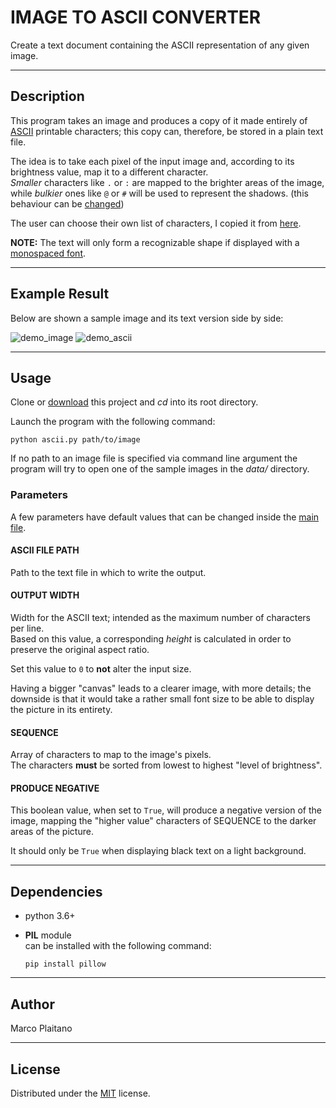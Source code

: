 # IMAGE TO ASCII CONVERTER

Create a text document containing the ASCII representation of any given image.

- - - - - - - - - - - - - - - - - - - - - - - - - - - - - - - - - - - - - - - -

## Description

This program takes an image and produces a copy of it made entirely of [ASCII]
printable characters; this copy can, therefore, be stored in a plain text file.

The idea is to take each pixel of the input image and, according to its
brightness value, map it to a different character.  
*Smaller* characters like ```.``` or ```:``` are mapped to the brighter areas of
the image, while *bulkier* ones like ```@``` or ```#``` will be used to
represent the shadows. (this behaviour can be [changed])

The user can choose their own list of characters, I copied it from [here].

**NOTE:**
The text will only form a recognizable shape if displayed with a [monospaced
font].

- - - - - - - - - - - - - - - - - - - - - - - - - - - - - - - - - - - - - - - -

## Example Result

Below are shown a sample image and its text version side by side:

![demo_image]
![demo_ascii]

- - - - - - - - - - - - - - - - - - - - - - - - - - - - - - - - - - - - - - - -

## Usage

Clone or [download] this project and *cd* into its root directory.

Launch the program with the following command:

```shell
python ascii.py path/to/image
```

If no path to an image file is specified via command line argument the program
will try to open one of the sample images in the *data/* directory.

### Parameters

A few parameters have default values that can be changed inside the [main file].

#### ASCII FILE PATH

Path to the text file in which to write the output.

#### OUTPUT WIDTH

Width for the ASCII text; intended as the maximum number of characters per line.  
Based on this value, a corresponding *height* is calculated in order to preserve
the original aspect ratio.

Set this value to ```0``` to **not** alter the input size.

Having a bigger "canvas" leads to a clearer image, with more details; the
downside is that it would take a rather small font size to be able to display
the picture in its entirety.

#### SEQUENCE

Array of characters to map to the image's pixels.  
The characters **must** be sorted from lowest to highest "level of brightness".

#### PRODUCE NEGATIVE

This boolean value, when set to ```True```, will produce a negative version of
the image, mapping the "higher value" characters of SEQUENCE to the darker
areas of the picture.

It should only be ```True``` when displaying black text on a light background.

- - - - - - - - - - - - - - - - - - - - - - - - - - - - - - - - - - - - - - - -

## Dependencies

+ python 3.6+
+ **PIL** module  
can be installed with the following command:

    ```shell
    pip install pillow
    ```

- - - - - - - - - - - - - - - - - - - - - - - - - - - - - - - - - - - - - - - -

## Author

Marco Plaitano

- - - - - - - - - - - - - - - - - - - - - - - - - - - - - - - - - - - - - - - -

## License

Distributed under the [MIT] license.

<!-- LINKS -->

[ASCII]:
https://theasciicode.com.ar/

[changed]:
#produce-negative
"Anchor to header"

[here]:
http://paulbourke.net/dataformats/asciiart/

[monospaced font]:
https://en.wikipedia.org/wiki/Monospaced_font

[demo_image]:
https://github.com/marcoplaitano/images/blob/main/image_to_ascii_demo_image.png
"Sample image PNG version"

[demo_ascii]:
https://github.com/marcoplaitano/images/blob/main/image_to_ascii_demo_ascii.png
"Sample image ASCII version"

[download]:
https://github.com/marcoplaitano/image-to-ascii-art/archive/refs/heads/master.zip
"ZIP Download"

[main file]:
ascii.py
"Repository file"

[MIT]:
LICENSE
"Repository file"
